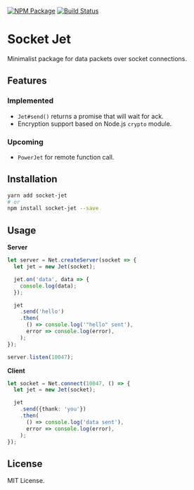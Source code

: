 [![NPM Package](https://badge.fury.io/js/socket-jet.svg)](https://www.npmjs.com/package/socket-jet)
[![Build Status](https://travis-ci.org/vilic/socket-jet.svg)](https://travis-ci.org/vilic/socket-jet)

# Socket Jet

Minimalist package for data packets over socket connections.

## Features

### Implemented

- `Jet#send()` returns a promise that will wait for ack.
- Encryption support based on Node.js `crypto` module.

### Upcoming

- `PowerJet` for remote function call.

## Installation

```sh
yarn add socket-jet
# or
npm install socket-jet --save
```

## Usage

**Server**

```ts
let server = Net.createServer(socket => {
  let jet = new Jet(socket);

  jet.on('data', data => {
    console.log(data);
  });

  jet
    .send('hello')
    .then(
      () => console.log('"hello" sent'),
      error => console.log(error),
    );
});

server.listen(10047);
```

**Client**

```ts
let socket = Net.connect(10047, () => {
  let jet = new Jet(socket);

  jet
    .send({thank: 'you'})
    .then(
      () => console.log('data sent'),
      error => console.log(error),
    );
});
```

## License

MIT License.
